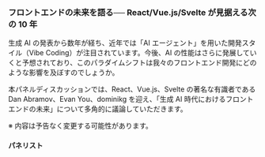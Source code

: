### フロントエンドの未来を語る── React/Vue.js/Svelte が見据える次の 10 年

生成 AI の発表から数年が経ち、近年では「AI エージェント」を用いた開発スタイル（Vibe Coding）が注目されています。今後、AI の性能はさらに発展していくと予想されており、このパラダイムシフトは我々のフロントエンド開発にどのような影響を及ぼすのでしょうか。

本パネルディスカッションでは、React、Vue.js、Svelte の著名な有識者である Dan Abramov、Evan You、dominikg を迎え、「生成 AI 時代におけるフロントエンドの未来」について多角的に議論していただきます。

※ 内容は予告なく変更する可能性があります。

#### パネリスト

<slot name="speaker" />
